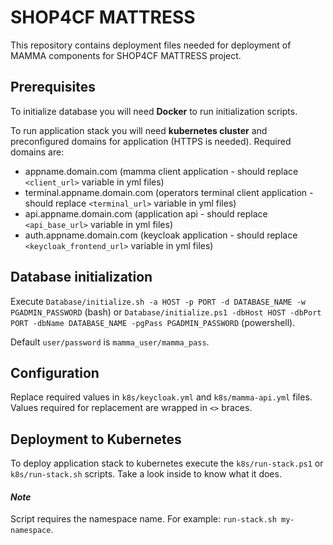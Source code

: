 # SHOP4CF MATTRESS

This repository contains deployment files needed for deployment of MAMMA components for SHOP4CF MATTRESS project.

## Prerequisites

To initialize database you will need **Docker** to run initialization scripts.

To run application stack you will need **kubernetes cluster** and preconfigured domains for application (HTTPS is needed).
Required domains are:
* appname.domain.com (mamma client application - should replace ``<client_url>`` variable in yml files)
* terminal.appname.domain.com (operators terminal client application - should replace ``<terminal_url>`` variable in yml files)
* api.appname.domain.com (application api - should replace ``<api_base_url>`` variable in yml files)
* auth.appname.domain.com (keycloak application - should replace ``<keycloak_frontend_url>`` variable in yml files)

## Database initialization

Execute ``Database/initialize.sh -a HOST -p PORT -d DATABASE_NAME -w PGADMIN_PASSWORD`` (bash) or ``Database/initialize.ps1 -dbHost HOST -dbPort PORT -dbName DATABASE_NAME -pgPass PGADMIN_PASSWORD`` (powershell).

Default ``user/password`` is ``mamma_user/mamma_pass``.

## Configuration

Replace required values in ``k8s/keycloak.yml`` and ``k8s/mamma-api.yml`` files. Values required for replacement are wrapped in ``<>`` braces.

## Deployment to Kubernetes

To deploy application stack to kubernetes execute the ``k8s/run-stack.ps1`` or ``k8s/run-stack.sh`` scripts. 
Take a look inside to know what it does.

#### _Note_

Script requires the namespace name. For example: ``run-stack.sh my-namespace``.
